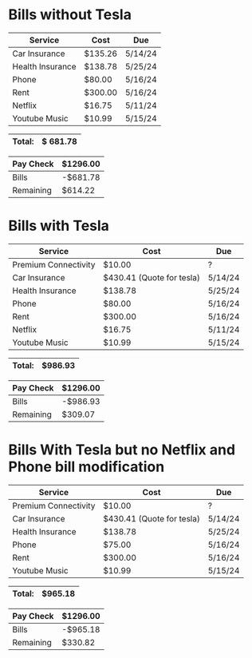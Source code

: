 # Bills without Tesla 
| Service            | Cost      |   Due   |
| ------------------ | --------- | ------- |
| Car Insurance      | $135.26   | 5/14/24 |
| Health Insurance   | $138.78   | 5/25/24 |
| Phone              | $80.00    | 5/16/24 |
| Rent               | $300.00   | 5/16/24 |
| Netflix            | $16.75    | 5/11/24 |
| Youtube Music      | $10.99    | 5/15/24 |

| Total: | $ 681.78 |
| ------ | ------ |

| Pay Check | $1296.00 |
| ------ | ------- |
| Bills  | -$681.78 |
| Remaining | $614.22|

# Bills with Tesla
| Service               | Cost                      | Due |
| --------------------- | ------------------------- | --- |
| Premium Connectivity  | $10.00                    | ?       |
| Car Insurance         | $430.41 (Quote for tesla) | 5/14/24 |
| Health Insurance      | $138.78                   | 5/25/24 |
| Phone                 | $80.00                    | 5/16/24 |
| Rent                  | $300.00                   | 5/16/24 |
| Netflix               | $16.75                    | 5/11/24 |
| Youtube Music         | $10.99                    | 5/15/24 |

| Total: | $986.93 |
| ------ | ------- |

| Pay Check | $1296.00 |
| ------ | ------- |
| Bills  | -$986.93|
| Remaining | $309.07 |

# Bills With Tesla but no Netflix and Phone bill modification
| Service               | Cost                      | Due |
| --------------------- | ------------------------- | --- |
| Premium Connectivity  | $10.00                    | ?   |
| Car Insurance         | $430.41 (Quote for tesla) | 5/14/24 |
| Health Insurance      | $138.78                   | 5/25/24 |
| Phone                 | $75.00                    | 5/16/24 |
| Rent                  | $300.00                   | 5/16/24 |
| Youtube Music         | $10.99                    | 5/15/24 |

| Total: | $965.18|
| ------ | ------- |

| Pay Check | $1296.00 |
| ------ | ------- |
| Bills  | -$965.18 |
| Remaining | $330.82 |